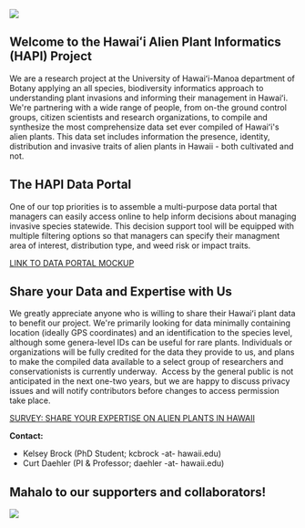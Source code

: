 ![](https://github.com/kcbrock/The-HAPI-Project/blob/master/rsz_hapi_project_logo.png?raw=true)

## __Welcome to the Hawaiʻi Alien Plant Informatics (HAPI) Project__

We are a research project at the University of Hawaiʻi-Manoa department of Botany applying an all species, biodiversity informatics approach to understanding plant invasions and informing their management in Hawaiʻi. We're partnering with a wide range of people, from on-the ground control groups, citizen scientists and research organizations, to compile and synthesize the most comprehensize data set ever compiled of Hawaiʻi's alien plants. This data set includes information the presence, identity, distribution and invasive traits of alien plants in Hawaii - both cultivated and not. 

## The HAPI Data Portal

One of our top priorities is to assemble a multi-purpose data portal that managers can easily access online to help inform decisions about managing invasive species statewide. This decision support tool will be equipped with multiple filtering options so that managers can specify their managment area of interest, distribution type, and weed risk or impact traits.

[LINK TO DATA PORTAL MOCKUP](https://github.com/kcbrock/HAPI-Data-Portal-Prototype/blob/master/README.md)

## Share your Data and Expertise with Us
We greatly appreciate anyone who is willing to share their Hawaiʻi plant data to benefit our project.  We're primarily looking for data minimally containing location (ideally GPS coordinates) and an identification to the species level, although some genera-level IDs can be useful for rare plants. Individuals or organizations will be fully credited for the data they provide to us, and plans to make the compiled data available to a select group of researchers and conservationists is currently underway.  Access by the general public is not anticipated in the next one-two years, but we are happy to discuss privacy issues and will notify contributors before changes to access permission take place.

[SURVEY: SHARE YOUR EXPERTISE ON ALIEN PLANTS IN HAWAII](https://www.surveygizmo.com/s3/4291223/Hawaii-Alien-Plant-Informatics-HAPI-Project-Alien-Plant-Data-Survey)


__Contact:__
* Kelsey Brock (PhD Student; kcbrock -at- hawaii.edu)
* Curt Daehler (PI & Professor; daehler -at- hawaii.edu)


## Mahalo to our supporters and collaborators!
![](https://github.com/kcbrock/The-HAPI-Project/blob/master/Mahalo%20slide.jpg?raw=true)


